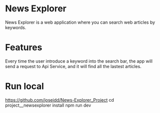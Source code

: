 # News Explorer

News Explorer is a web application where you can search web articles by keywords.

# Features

Every time the user introduce a keyword into the search bar, the app will send a request to Api Service, and it will find all the lastest articles.

# Run local

https://github.com/joseidd/News-Explorer_Project cd project\_\_newsexplorer install npm run dev
